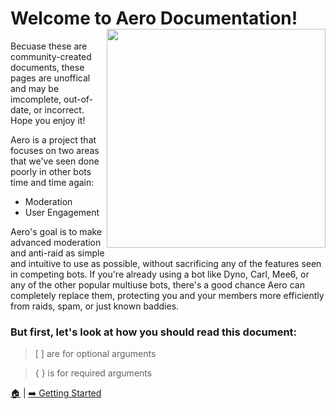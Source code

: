 # Welcome to Aero Documentation! <img src="https://i.imgur.com/NRuYWU9.png" align="right" width="350">

Becuase these are community-created documents, these pages are unoffical and may be imcomplete, out-of-date, or incorrect. Hope you enjoy it!

Aero is a project that focuses on two areas that we've seen done poorly in other bots time and time again:

- Moderation
- User Engagement

Aero's goal is to make advanced moderation and anti-raid as simple and intuitive to use as possible, without sacrificing any of the features seen in competing bots.
If you're already using a bot like Dyno, Carl, Mee6, or any of the other popular multiuse bots, there's a good chance Aero can completely replace them, protecting you and your members more efficiently from raids, spam, or just known baddies.

### But first, let's look at how you should read this document:

> [ ] are for optional arguments

> { } is for required arguments

[🏠](./) | [➡️ Getting Started](./GETTING_STARTED.md)
